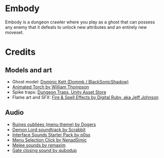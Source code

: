 # Embody

Embody is a dungeon crawler where you play as a ghost that can possess any enemy that it defeats to unlock new attributes and an entirely new moveset.

# Credits

## Models and art
- Ghost model: [Dominic Kett (Dommk / BlackSonicShadow)](https://www.cgtrader.com/free-3d-models/character/fantasy/ghost-11a024a0-ecbc-4b17-aa26-9cab5ce2e7b4)
- [Animated Torch by William Thompson](https://opengameart.org/content/lpc-animated-torch)
- Spike traps: [Dungeon Traps, Unity Asset Store](https://assetstore.unity.com/packages/3d/environments/dungeons/dungeon-traps-50655)
- Flame art and SFX: [Fire & Spell Effects by Digital Ruby, aka Jeff Johnson](https://assetstore.unity.com/packages/vfx/particles/fire-explosions/fire-spell-effects-36825)

## Audio

- [Ruines oubliées (menu theme) by Dogers](https://opengameart.org/content/ruines-oubli%C3%A9es)
- [Demon Lord soundtrack by Scrabbit](https://opengameart.org/content/demon-lord)
- [Interface Sounds Starter Pack by p0ss](https://opengameart.org/content/interface-sounds-starter-pack)
- [Menu Selection Click by NenadSimic](https://opengameart.org/content/menu-selection-click)
- [Melee sounds by remaxim](https://opengameart.org/content/3-melee-sounds)
- [Gate closing sound by qubodup](https://freesound.org/people/qubodup/sounds/159552/)